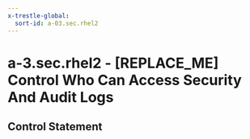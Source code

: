 ```yaml
---
x-trestle-global:
  sort-id: a-03.sec.rhel2
---
```


# a-3.sec.rhel2 - \[REPLACE_ME\] Control Who Can Access Security And Audit Logs

## Control Statement
